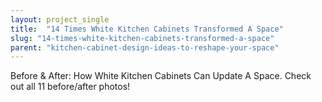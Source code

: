 ```yaml
---
layout: project_single
title:  "14 Times White Kitchen Cabinets Transformed A Space"
slug: "14-times-white-kitchen-cabinets-transformed-a-space"
parent: "kitchen-cabinet-design-ideas-to-reshape-your-space"
---
```

Before & After: How White Kitchen Cabinets Can Update A Space. Check out all 11 before/after photos!